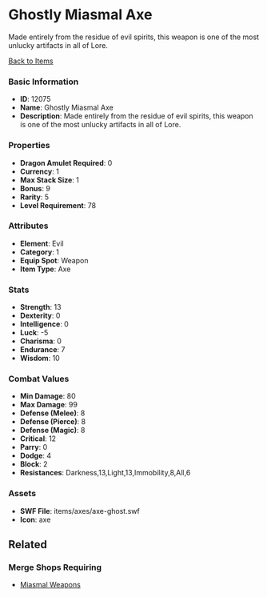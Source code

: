 # Ghostly Miasmal Axe

Made entirely from the residue of evil spirits, this weapon is one of the most unlucky artifacts in all of Lore. 

[Back to Items](../items.md)

### Basic Information

- **ID**: 12075
- **Name**: Ghostly Miasmal Axe
- **Description**: Made entirely from the residue of evil spirits, this weapon is one of the most unlucky artifacts in all of Lore. 

### Properties

- **Dragon Amulet Required**: 0
- **Currency**: 1
- **Max Stack Size**: 1
- **Bonus**: 9
- **Rarity**: 5
- **Level Requirement**: 78

### Attributes

- **Element**: Evil
- **Category**: 1
- **Equip Spot**: Weapon
- **Item Type**: Axe

### Stats

- **Strength**: 13
- **Dexterity**: 0
- **Intelligence**: 0
- **Luck**: -5
- **Charisma**: 0
- **Endurance**: 7
- **Wisdom**: 10

### Combat Values

- **Min Damage**: 80
- **Max Damage**: 99
- **Defense (Melee)**: 8
- **Defense (Pierce)**: 8
- **Defense (Magic)**: 8
- **Critical**: 12
- **Parry**: 0
- **Dodge**: 4
- **Block**: 2
- **Resistances**: Darkness,13,Light,13,Immobility,8,All,6

### Assets

- **SWF File**: items/axes/axe-ghost.swf
- **Icon**: axe

## Related

### Merge Shops Requiring

- [Miasmal Weapons](../merge-shops/85-miasmal-weapons.md)

